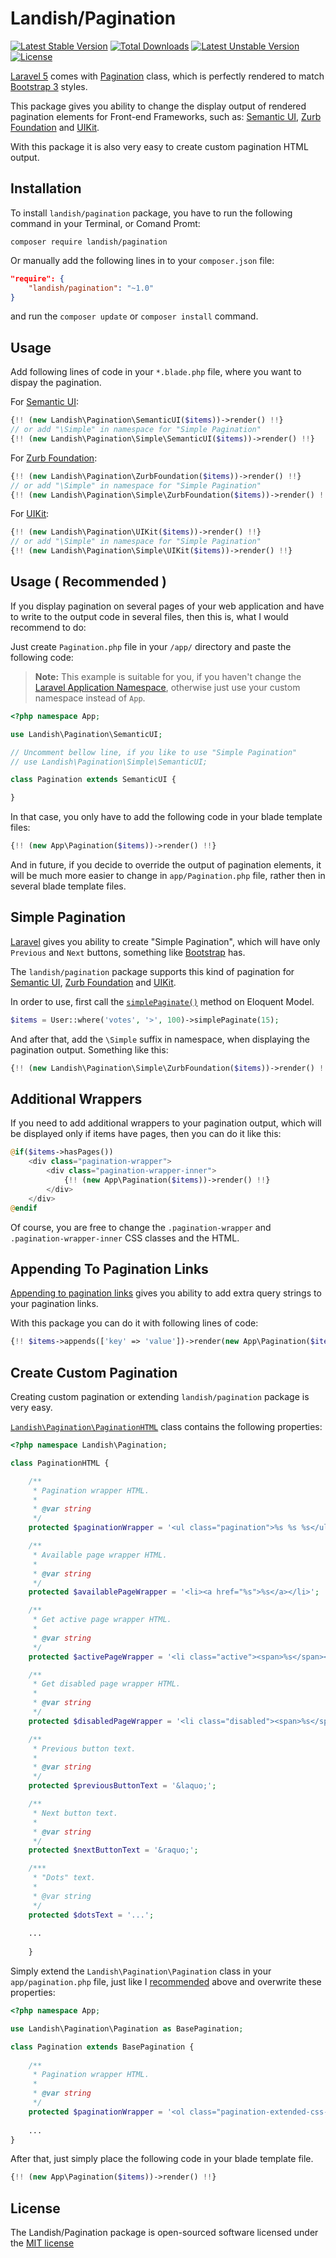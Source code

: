 # Landish/Pagination

[![Latest Stable Version](https://poser.pugx.org/landish/pagination/v/stable.svg)](https://packagist.org/packages/landish/pagination) 
[![Total Downloads](https://poser.pugx.org/landish/pagination/downloads.svg)](https://packagist.org/packages/landish/pagination) 
[![Latest Unstable Version](https://poser.pugx.org/landish/pagination/v/unstable.svg)](https://packagist.org/packages/landish/pagination) 
[![License](https://poser.pugx.org/landish/pagination/license.svg)](https://packagist.org/packages/landish/pagination)

[Laravel 5](http://laravel.com/) comes with [Pagination](http://laravel.com/docs/5.0/pagination) class, which is perfectly rendered to match [Bootstrap 3](http://getbootstrap.com/components/#pagination) styles. 

This package gives you ability to change the display output of rendered pagination elements for Front-end Frameworks, such as: [Semantic UI](http://semantic-ui.com/collections/menu.html#pagination), [Zurb Foundation](http://foundation.zurb.com/docs/components/pagination.html) and [UIKit](http://getuikit.com/docs/pagination.html).

With this package it is also very easy to create custom pagination HTML output.

## Installation

To install `landish/pagination` package, you have to run the following command in your Terminal, or Comand Promt:

```
composer require landish/pagination
```

Or manually add the following lines in to your `composer.json` file:

```json
"require": {
    "landish/pagination": "~1.0"
}
```

and run the `composer update` or `composer install` command.

## Usage

Add following lines of code in your `*.blade.php` file, where you want to dispay the pagination.

For [Semantic UI](http://semantic-ui.com/):

```php
{!! (new Landish\Pagination\SemanticUI($items))->render() !!}
// or add "\Simple" in namespace for "Simple Pagination"
{!! (new Landish\Pagination\Simple\SemanticUI($items))->render() !!}
```

For [Zurb Foundation](http://foundation.zurb.com/):

```php
{!! (new Landish\Pagination\ZurbFoundation($items))->render() !!}
// or add "\Simple" in namespace for "Simple Pagination"
{!! (new Landish\Pagination\Simple\ZurbFoundation($items))->render() !!}
```

For [UIKit](http://getuikit.com/):

```php
{!! (new Landish\Pagination\UIKit($items))->render() !!}
// or add "\Simple" in namespace for "Simple Pagination"
{!! (new Landish\Pagination\Simple\UIKit($items))->render() !!}
```

## Usage ( Recommended )

If you display pagination on several pages of your web application and have to write to the output code in several files, then this is, what I would recommend to do:

Just create `Pagination.php` file in your `/app/` directory and paste the following code:

> **Note:** This example is suitable for you, if you haven't change the [Laravel Application Namespace](http://laravel.com/docs/5.0/structure#namespacing-your-application), otherwise just use your custom namespace instead of `App`.

```php
<?php namespace App;

use Landish\Pagination\SemanticUI;

// Uncomment bellow line, if you like to use "Simple Pagination"
// use Landish\Pagination\Simple\SemanticUI;

class Pagination extends SemanticUI {

}
```

In that case, you only have to add the following code in your blade template files:

```php
{!! (new App\Pagination($items))->render() !!}
```

And in future, if you decide to override the output of pagination elements, it will be much more easier to change in `app/Pagination.php` file, rather then in several blade template files.

## Simple Pagination

[Laravel](http://laravel.com/docs/5.0/pagination) gives you ability to create "Simple Pagination", which will have only `Previous` and `Next` buttons, something like [Bootstrap](http://getbootstrap.com/components/#pagination-pager) has. 

The `landish/pagination` package supports this kind of pagination for [Semantic UI](http://semantic-ui.com/collections/menu.html#pagination), [Zurb Foundation](http://foundation.zurb.com/docs/components/pagination.html) and [UIKit](http://getuikit.com/docs/pagination.html).

In order to use, first call the [`simplePaginate()`](http://laravel.com/api/5.0/Illuminate/Database/Eloquent/Builder.html#method_simplePaginate) method on Eloquent Model.

```php
$items = User::where('votes', '>', 100)->simplePaginate(15);
```

And after that, add the `\Simple` suffix in namespace, when displaying the pagination output. Something like this:

```php
{!! (new Landish\Pagination\Simple\ZurbFoundation($items))->render() !!}
```

## Additional Wrappers

If you need to add additional wrappers to your pagination output, which will be displayed only if items have pages, then you can do it like this:

```php
@if($items->hasPages())
	<div class="pagination-wrapper">
    	<div class="pagination-wrapper-inner">
        	{!! (new App\Pagination($items))->render() !!}
        </div>
	</div>
@endif
```

Of course, you are free to change the `.pagination-wrapper` and `.pagination-wrapper-inner` CSS classes and the HTML.

## Appending To Pagination Links

[Appending to pagination links](http://laravel.com/docs/5.0/pagination#appending-to-pagination-links) gives you ability to add extra query strings to your pagination links.

With this package you can do it with following lines of code:

```php
{!! $items->appends(['key' => 'value'])->render(new App\Pagination($items))  !!}
```

## Create Custom Pagination

Creating custom pagination or extending `landish/pagination` package is very easy. 

[`Landish\Pagination\PaginationHTML`](https://github.com/Landish/Pagination/blob/master/src/PaginationHTML.php) class contains the following properties:

```php
<?php namespace Landish\Pagination;

class PaginationHTML {

    /**
     * Pagination wrapper HTML.
     *
     * @var string
     */
    protected $paginationWrapper = '<ul class="pagination">%s %s %s</ul>';

    /**
     * Available page wrapper HTML.
     *
     * @var string
     */
    protected $availablePageWrapper = '<li><a href="%s">%s</a></li>';

    /**
     * Get active page wrapper HTML.
     *
     * @var string
     */
    protected $activePageWrapper = '<li class="active"><span>%s</span></li>';

    /**
     * Get disabled page wrapper HTML.
     *
     * @var string
     */
    protected $disabledPageWrapper = '<li class="disabled"><span>%s</span></li>';

    /**
     * Previous button text.
     *
     * @var string
     */
    protected $previousButtonText = '&laquo;';

    /**
     * Next button text.
     *
     * @var string
     */
    protected $nextButtonText = '&raquo;';

    /***
     * "Dots" text.
     *
     * @var string
     */
    protected $dotsText = '...';
    
    ...
    
    }
```

Simply extend the `Landish\Pagination\Pagination` class in your `app/pagination.php` file, just like I [recommended](#usage--recommended-) above and overwrite these properties:

```php
<?php namespace App;

use Landish\Pagination\Pagination as BasePagination;

class Pagination extends BasePagination {
	
	/**
     * Pagination wrapper HTML.
     *
     * @var string
     */
	protected $paginationWrapper = '<ol class="pagination-extended-css-class">%s %s %s</ol>';
	
	...
}
```

After that, just simply place the following code in your blade template file.

```php
{!! (new App\Pagination($items))->render() !!}
```

## License

The Landish/Pagination package is open-sourced software licensed under the [MIT license](http://opensource.org/licenses/MIT)